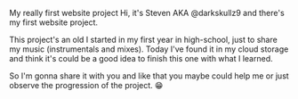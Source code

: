 My really first website project
Hi, it's Steven AKA @darkskullz9 and there's my first website project.

This project's an old I started in my first year in high-school, just to share my music (instrumentals and mixes).
Today I've found it in my cloud storage and think it's could be a good idea to finish this one with what I learned.

So I'm gonna share it with you and like that you maybe could help me or just observe the progression of the project. 😁
